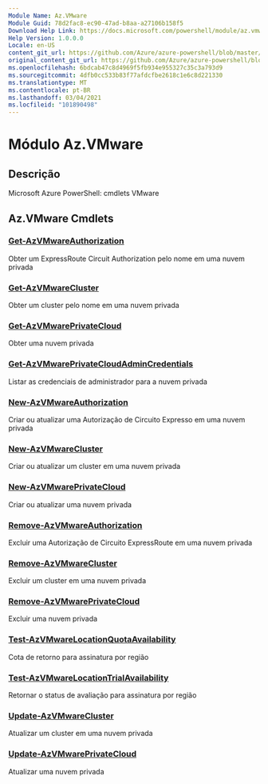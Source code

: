```yaml
---
Module Name: Az.VMware
Module Guid: 78d2fac8-ec90-47ad-b8aa-a27106b158f5
Download Help Link: https://docs.microsoft.com/powershell/module/az.vmware
Help Version: 1.0.0.0
Locale: en-US
content_git_url: https://github.com/Azure/azure-powershell/blob/master/src/VMware/help/Az.VMware.md
original_content_git_url: https://github.com/Azure/azure-powershell/blob/master/src/VMware/help/Az.VMware.md
ms.openlocfilehash: 6bdcab47c8d4969f5fb934e955327c35c3a793d9
ms.sourcegitcommit: 4dfb0cc533b83f77afdcfbe2618c1e6c8d221330
ms.translationtype: MT
ms.contentlocale: pt-BR
ms.lasthandoff: 03/04/2021
ms.locfileid: "101890498"
---
```

# Módulo Az.VMware
## Descrição
Microsoft Azure PowerShell: cmdlets VMware

## Az.VMware Cmdlets
### [Get-AzVMwareAuthorization](Get-AzVMwareAuthorization.md)
Obter um ExpressRoute Circuit Authorization pelo nome em uma nuvem privada

### [Get-AzVMwareCluster](Get-AzVMwareCluster.md)
Obter um cluster pelo nome em uma nuvem privada

### [Get-AzVMwarePrivateCloud](Get-AzVMwarePrivateCloud.md)
Obter uma nuvem privada

### [Get-AzVMwarePrivateCloudAdminCredentials](Get-AzVMwarePrivateCloudAdminCredentials.md)
Listar as credenciais de administrador para a nuvem privada

### [New-AzVMwareAuthorization](New-AzVMwareAuthorization.md)
Criar ou atualizar uma Autorização de Circuito Expresso em uma nuvem privada

### [New-AzVMwareCluster](New-AzVMwareCluster.md)
Criar ou atualizar um cluster em uma nuvem privada

### [New-AzVMwarePrivateCloud](New-AzVMwarePrivateCloud.md)
Criar ou atualizar uma nuvem privada

### [Remove-AzVMwareAuthorization](Remove-AzVMwareAuthorization.md)
Excluir uma Autorização de Circuito ExpressRoute em uma nuvem privada

### [Remove-AzVMwareCluster](Remove-AzVMwareCluster.md)
Excluir um cluster em uma nuvem privada

### [Remove-AzVMwarePrivateCloud](Remove-AzVMwarePrivateCloud.md)
Excluir uma nuvem privada

### [Test-AzVMwareLocationQuotaAvailability](Test-AzVMwareLocationQuotaAvailability.md)
Cota de retorno para assinatura por região

### [Test-AzVMwareLocationTrialAvailability](Test-AzVMwareLocationTrialAvailability.md)
Retornar o status de avaliação para assinatura por região

### [Update-AzVMwareCluster](Update-AzVMwareCluster.md)
Atualizar um cluster em uma nuvem privada

### [Update-AzVMwarePrivateCloud](Update-AzVMwarePrivateCloud.md)
Atualizar uma nuvem privada

